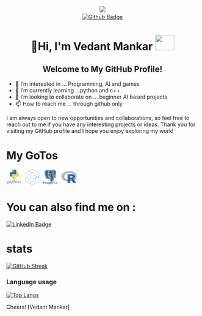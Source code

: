 <div id="header" align="center">
<img src ="https://user-images.githubusercontent.com/82722096/215249970-6fd8b5a3-2b20-41c1-baab-1e525fdb9bde.png" height=200 />
  
<div id="badges">
<a href="https://github.com/VedantMnkr"> 
<img src="https://img.shields.io/badge/VedantMnkr-grey?style=for-the-badge&logo=github&logoColor=white" alt="Github Badge"/>
</a>
  </div>
  
# 🌟Hi, I'm Vedant Mankar <img src = "https://media.tenor.com/EBmx3jdTXH0AAAAj/smiley-emoji.gif" width=50, height = 40/>
## Welcome to My GitHub Profile!
</div>

- 👀 I’m interested in ... Programming, AI and games
- 🌱 I’m currently learning ...python and c++
- 💞️ I’m looking to collaborate on ... beginner AI based projects
- 📫 How to reach me ... through github only</b>

I am always open to new opportunities and collaborations, so feel free to reach out to me if you have any interesting projects or ideas. Thank you for visiting my GitHub profile and I hope you enjoy exploring my work!



# My GoTos
<div>
  <img src="https://github.com/devicons/devicon/blob/master/icons/python/python-original-wordmark.svg" title="Java" alt="Java" width="40" height="40"/>&nbsp;
  <img src="https://github.com/devicons/devicon/blob/master/icons/cplusplus/cplusplus-line.svg" title="Java" alt="Java" width="40" height="40"/>&nbsp;
  <img src="https://github.com/devicons/devicon/blob/master/icons/postgresql/postgresql-original-wordmark.svg" title="Java" alt="Java" width="40" height="40"/>&nbsp;
  <img src="https://github.com/devicons/devicon/blob/master/icons/r/r-original.svg" title="Java" alt="Java" width="40" height="40"/>&nbsp;
</div>

# You can also find me on :
<div>    
<div id="badges">
  <a href="your-linkedin-URL">
    <img src="https://img.shields.io/badge/LinkedIn-blue?style=for-the-badge&logo=linkedin&logoColor=white" alt="LinkedIn Badge"/>
  </a>
</div>
  </div>

# stats

  [![GitHub Streak](http://github-readme-streak-stats.herokuapp.com?user=VedantMnkr&theme=tokyonight_duo&hide_border=true)](https://git.io/streak-stats)
  
 
### Language usage

  [![Top Langs](https://github-readme-stats.vercel.app/api/top-langs/?username=VedantMnkr&layout=compact&theme=vision-friendly-dark)](https://github.com/anuraghazra/github-readme-stats)

  
Cheers!
[Vedant Mankar]

<!---
VedantMnkr/VedantMnkr is a ✨ special ✨ repository because its `README.md` (this file) appears on your GitHub profile.
You can click the Preview link to take a look at your changes.
--->
